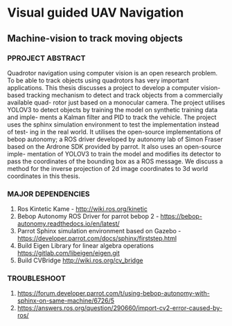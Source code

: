 # Visual guided UAV Navigation
##  Machine-vision to track moving objects

### PPROJECT ABSTRACT

Quadrotor navigation using computer vision is an open research problem. To
be able to track objects using quadrotors has very important applications.
This thesis discusses a project to develop a computer vision-based tracking
mechanism to detect and track objects from a commercially available quad-
rotor just based on a monocular camera. The project utilises YOLOV3 to
detect objects by training the model on synthetic training data and imple-
ments a Kalman filter and PID to track the vehicle. The project uses the
sphinx simulation environment to test the implementation instead of test-
ing in the real world. It utilises the open-source implementations of bebop
autonomy; a ROS driver developed by autonomy lab of Simon Fraser based
on the Ardrone SDK provided by parrot. It also uses an open-source imple-
mentation of YOLOV3 to train the model and modifies its detector to pass
the coordinates of the bounding box as a ROS message. We discuss a method
for the inverse projection of 2d image coordinates to 3d world coordinates
in this thesis. 

### MAJOR DEPENDENCIES

1. Ros Kintetic Kame  - http://wiki.ros.org/kinetic
2. Bebop Autonomy ROS Driver for parrot bebop 2 - https://bebop-autonomy.readthedocs.io/en/latest/
3. Parrot Sphinx simulation environment based on Gazebo - https://developer.parrot.com/docs/sphinx/firststep.html
4. Build Eigen Library for linear algebra operations https://gitlab.com/libeigen/eigen.git
5. Build CVBridge  http://wiki.ros.org/cv_bridge 

### TROUBLESHOOT
1.  https://forum.developer.parrot.com/t/using-bebop-autonomy-with-sphinx-on-same-machine/6726/5
2.  https://answers.ros.org/question/290660/import-cv2-error-caused-by-ros/

